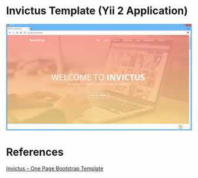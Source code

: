 # Invictus Template (Yii 2 Application)
![Yii2 Advanced Template](./_images/2016-05-10_18-08-29.png)

# References
[Invictus – One Page Bootstrap Template](http://www.templategarden.com/template/invictus-one-page-bootstrap-template/)


